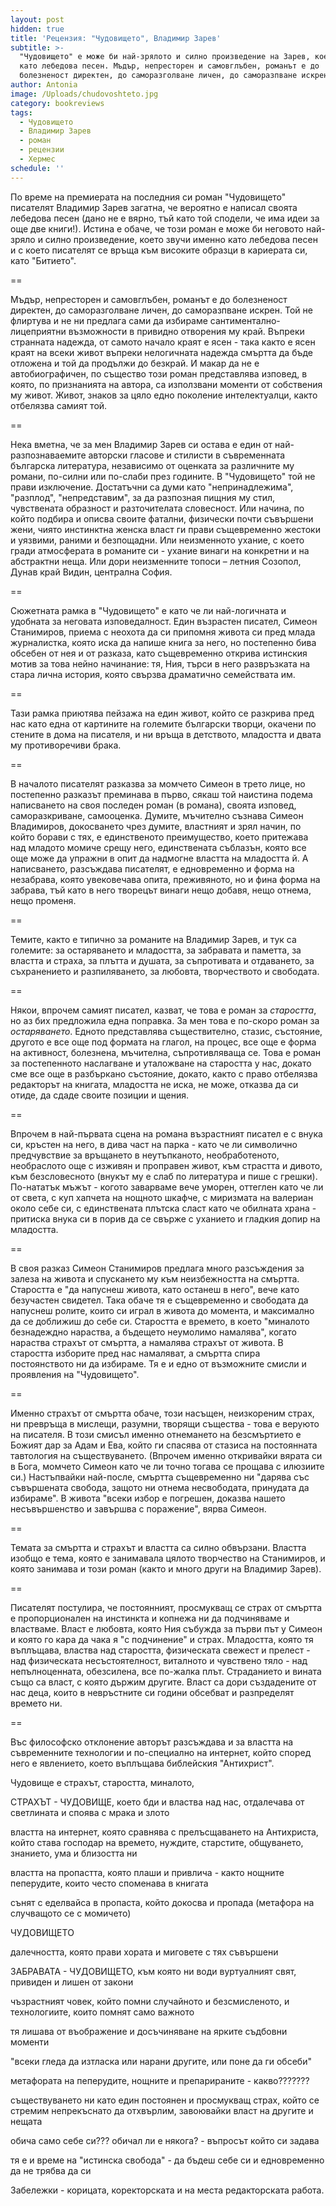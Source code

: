 ```yaml
---
layout: post
hidden: true
title: 'Рецензия: "Чудовището", Владимир Зарев'
subtitle: >-
  "Чудовището" е може би най-зрялото и силно произведение на Зарев, което звучи
  като лебедова песен. Мъдър, непресторен и самовглъбен, романът е до
  болезненост директен, до саморазголване личен, до саморазпване искрен
author: Antonia
image: /Uploads/chudovoshteto.jpg
category: bookreviews
tags:
  - Чудовището
  - Владимир Зарев
  - роман
  - рецензии
  - Хермес
schedule: ''
---
```

По време на премиерата на последния си роман "Чудовището" писателят Владимир Зарев загатна, че вероятно е написал своята лебедова песен (дано не е вярно, тъй като той сподели, че има идеи за още две книги!). Истина е обаче, че този роман е може би неговото най-зряло и силно произведение, което звучи именно като лебедова песен и с което писателят се връща към високите образци в кариерата си, като "Битието".

\==

Мъдър, непресторен и самовглъбен, романът е до болезненост директен, до саморазголване личен, до саморазпване искрен. Той не флиртува и не ни предлага сами да избираме сантиментално-лицеприятни възможности в привидно отворения му край. Въпреки странната надежда, от самото начало краят е ясен - така както е ясен краят на всеки живот въпреки нелогичната надежда смъртта да бъде отложена и той да продължи до безкрай. И макар да не е автобиографичен, по същество този роман представлява изповед, в която, по признанията на автора, са използвани моменти от собствения му живот. Живот, знаков за цяло едно поколение интелектуалци, както отбелязва самият той.

\==

Нека вметна, че за мен Владимир Зарев си остава е един от най-разпознаваемите авторски гласове и стилисти в съвременната българска литература, независимо от оценката за различните му романи, по-силни или по-слаби през годините. В "Чудовището" той не прави изключение. Достатъчни са думи като "непринадлежима", "разплод", "непредставим", за да разпозная пищния му стил, чувствената образност и разточителата словесност. Или начина, по който подбира и описва своите фатални, физически почти съвършени жени, чиято инстинктна женска власт ги прави същевременно жестоки и уязвими, раними и безпощадни. Или неизменното ухание, с което гради атмосферата в романите си - ухание винаги на конкретни и на абстрактни неща. Или дори неизменните топоси – летния Созопол, Дунав край Видин, централна София.

\==

Сюжетната рамка в "Чудовището" е като че ли най-логичната и удобната за неговата изповедалност. Един възрастен писател, Симеон Станимиров, приема с неохота да си припомня живота си пред млада журналистка, която иска да напише книга за него, но постепенно бива обсебен от нея и от разказа, като същевременно открива истинския мотив за това нейно начинание: тя, Ния, търси в него развръзката на стара лична история, която свързва драматично семействата им. 

\==

Тази рамка приютява пейзажа на един живот, който се разкрива пред нас като една от картините на големите български творци, окачени по стените в дома на писателя, и ни връща в детството, младостта и двата му противоречиви брака. 

\==

В началото писателят разказва за момчето Симеон в трето лице, но постепенно разказът преминава в първо, сякаш той наистина подема написването на своя последен роман (в романа), своята изповед, саморазкриване, самооценка. Думите, мъчително съзнава Симеон Владимиров, докосването чрез думите, властният и зрял начин, по който борави с тях, е единственото преимущество, което притежава над младото момиче срещу него, единствената съблазън, която все още може да упражни в опит да надмогне властта на младостта й. А написването, разсъждава писателят, е едновременно и форма на незабрава, която увековечава опита, преживяното, но и фина форма на забрава, тъй като в него творецът винаги нещо добавя, нещо отнема, нещо променя.

\==

Темите, както е типично за романите на Владимир Зарев, и тук са големите: за остаряването и младостта, за забравата и паметта, за властта и страха, за плътта и душата, за съпротивата и отдаването, за съхранението и разпиляването, за любовта, творчеството и свободата. 

\==

Някои, впрочем самият писател, казват, че това е роман за _старостта_, но аз бих предложила една поправка. За мен това е по-скоро роман за _остаряването_. Едното представлява съществително, стазис, състояние, другото е все още под формата на глагол, на процес, все още е форма на активност, болезнена, мъчителна, съпротивляваща се. Това е роман за постепенното наслагване и уталожване на старостта у нас, докато сме все още в разбъркано състояние, докато, както с право отбелязва редакторът на книгата, младостта не иска, не може, отказва да си отиде, да сдаде своите позиции и щения. 

\==

Впрочем в най-първата сцена на романа възрастният писател е с внука си, кръстен на него, в дива част на парка - като че ли символично предчувствие за връщането в неутъпканото, необработеното, необраслото още с изживян и проправен живот, към страстта и дивото, към безсловесното (внукът му е слаб по литература и пише с грешки). По-нататък мъжът - когото заварваме вече уморен, оттеглен като че ли от света, с куп хапчета на нощното шкафче, с миризмата на валериан около себе си, с единствената плътска сласт като че обилната храна - притиска внука си в порив да се свърже с уханието и гладкия допир на младостта. 

\==

В своя разказ Симеон Станимиров предлага много разсъждения за залеза на живота и спускането му към неизбежността на смъртта. Старостта е "да напуснеш живота, като останеш в него", вече като безучастен свидетел. Така обаче тя е същевременно и свободата да напуснеш ролите, които си играл в живота до момента, и максимално да се доближиш до себе си. Старостта е времето, в което "миналото безнадеждно нараства, а бъдещето неумолимо намалява", когато нараства страхът от смъртта, а намалява страхът от живота. В старостта изборите пред нас намаляват, а смъртта спира постоянството ни да избираме. Тя е и едно от възможните смисли и проявления на "Чудовището".

\==

Именно страхът от смъртта обаче, този насъщен, неизкореним страх, ни превръща в мислещи, разумни, творящи същества - това е веруюто на писателя. В този смисъл именно отнемането на безсмъртието е Божият дар за Адам и Ева, който ги спасява от стазиса на постоянната тавтология на съществуването. (Впрочем именно откривайки вярата си в Бога, момчето Симеон като че ли точно тогава се прощава с илюзиите си.) Настъпвайки най-после, смъртта същевременно ни "дарява със съвършената свобода, защото ни отнема несвободата, принудата да избираме". В живота "всеки избор е погрешен, доказва нашето несъвършенство и завършва с поражение", вярва Симеон. 

\==

Темата за смъртта и страхът и властта са силно обвързани. Властта изобщо е тема, която е занимавала цялото творчество на Станимиров, и която занимава и този роман (както и много други на Владимир Зарев). 

\==

Писателят постулира, че постоянният, просмукващ се страх от смъртта е пропорционален на инстинкта и копнежа ни да подчиняваме и властваме. Власт е любовта, която Ния събужда за първи път у Симеон и която го кара да чака я "с подчинение" и страх. Младостта, която тя въплъщава, властва над старостта, физическата свежест и прелест - над физическата несъстоятелност, виталното и чувствено тяло - над непълноценната, обезсилена, все по-жалка плът. Страданието и вината също са власт, с която държим другите. Власт са дори създадените от нас деца, които в невръстните си години обсебват и разпределят времето ни.

\==

Въс философско отклонение авторът разсъждава и за властта на съвременните технологии и по-специално на интернет, който според него е явлението, което въплъщава библейския "Антихрист". 



Чудовище е страхът, старостта, миналото, 

СТРАХЪТ - ЧУДОВИЩЕ, което бди и властва над нас, отдалечава от светлината и споява с мрака и злото

властта на интернет, която сравнява с прелъсщаването на Антихриста, който става господар на времето, нуждите, старстите, общуването, знанието, ума и близостта ни

властта на пропастта, която плаши и привлича - както нощните пеперудите, които често споменава в книгата

сънят с еделвайса в пропаста, който докосва и пропада (метафора на случващото се с момичето)

ЧУДОВИЩЕТО

далечността, която прави хората и миговете с тях съвършени 

ЗАБРАВАТА - ЧУДОВИЩЕТО, към която ни води вуртуалният свят, привиден и лишен от закони

чъзрастният човек, който помни случайното и безсмисленото, и технологиите, които помнят само важното

тя лишава от въображение и досъчиняване на ярките съдбовни моменти

"всеки гледа да изтласка или нарани другите, или поне да ги обсеби"

метафората на пеперудите, нощните и препарираните - какво???????

съществуването ни като един постоянен и просмукващ страх, който се стремим непрекъснато да отхвърлим, завоювайки власт на другите и нещата

обича само себе си??? обичал ли е някога? - въпросът който си задава

тя е и време на "истинска свобода" - да бъдеш себе си и едновременно да не трябва да си

Забележки - корицата, коректорската и на места редакторската работа.
